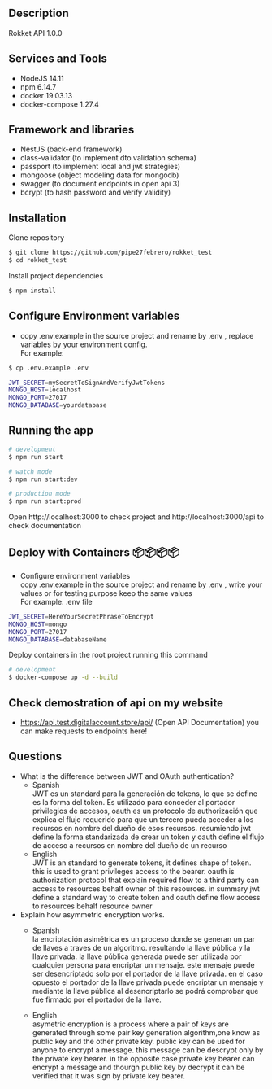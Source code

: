 ## Description

Rokket API 1.0.0
## Services and Tools
   
  - NodeJS 14.11 </br>
  - npm 6.14.7 </br>
  - docker 19.03.13 </br>
  - docker-compose 1.27.4
## Framework and libraries
  - NestJS (back-end framework)
  - class-validator (to implement dto validation schema)
  - passport (to implement local and jwt strategies)
  - mongoose (object modeling data for mongodb)
  - swagger (to document endpoints in open api 3)
  - bcrypt (to hash password and verify validity)
## Installation
Clone repository
```bash
$ git clone https://github.com/pipe27febrero/rokket_test
$ cd rokket_test
```
Install project dependencies 
```bash
$ npm install
```
## Configure Environment variables </br>
  - copy .env.example in the source project and rename by .env , replace variables by your environment config. </br>
      For example: </br>
```bash
$ cp .env.example .env
````
```bash
JWT_SECRET=mySecretToSignAndVerifyJwtTokens
MONGO_HOST=localhost
MONGO_PORT=27017
MONGO_DATABASE=yourdatabase
```

## Running the app

```bash
# development
$ npm run start

# watch mode
$ npm run start:dev

# production mode
$ npm run start:prod
```
Open http://localhost:3000 to check project and http://localhost:3000/api to check documentation
## Deploy with Containers 📦📦📦📦
- Configure environment variables </br>
    copy .env.example in the source project and rename by .env , write your values or for testing purpose keep the same values </br>
For example: .env file </br>

```bash
JWT_SECRET=HereYourSecretPhraseToEncrypt
MONGO_HOST=mongo
MONGO_PORT=27017
MONGO_DATABASE=databaseName
```
Deploy containers in the root project running this command
```bash
# development
$ docker-compose up -d --build
```
## Check demostration of api on my website
   - https://api.test.digitalaccount.store/api/   (Open API Documentation) you can make requests to endpoints here!
## Questions
  - What is the difference between JWT and OAuth authentication? </br>
      - Spanish </br>
         JWT es un standard para la generación de tokens, lo que se define es la forma del token. Es utilizado para conceder al portador privilegios de accesos, 
         oauth es un protocolo de authorización que explica el flujo requerido para que un tercero pueda acceder a los recursos en nombre del dueño de esos recursos.
         resumiendo jwt define la forma standarizada de crear un token y oauth define el flujo de acceso a recursos en nombre del dueño de un recurso
      - English </br>
          JWT is an standard to generate tokens, it defines shape of token. this is used to grant privileges access to the bearer.
          oauth is authorization protocol that explain required flow to a third party can access to resources behalf owner of this resources. 
          in summary jwt define a standard way to create token and oauth define flow access to resources behalf resource owner
  - Explain how asymmetric encryption works. </br>
    - Spanish </br>
       la encriptación asimétrica es un proceso donde se generan un par de llaves a traves de un algoritmo. resultando la llave pública y la llave privada. la llave pública generada puede ser utilizada por cualquier persona para encriptar un mensaje. este mensaje puede ser desencriptado solo por el portador de la llave privada.
       en el caso opuesto el portador de la llave privada puede encriptar un mensaje y mediante la llave pública al desencriptarlo se podrá comprobar que fue firmado por el portador de la llave.
      
    - English </br>
      asymetric encryption is a process where a pair of keys are generated through some pair key generation algorithm,one know as public key and the other private key.
      public key can be used for anyone to encrypt a message. this message can be descrypt only by the private key bearer.
      in the opposite case private key bearer can encrypt a message and thourgh public key by decrypt it can be verified that it was sign by private key bearer. 

